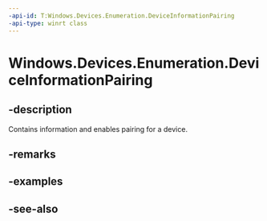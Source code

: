 ----api-id: T:Windows.Devices.Enumeration.DeviceInformationPairing
-api-type: winrt class
---<!-- Class syntax.public class DeviceInformationPairing : Windows.Devices.Enumeration.IDeviceInformationPairing, Windows.Devices.Enumeration.IDeviceInformationPairing2--># Windows.Devices.Enumeration.DeviceInformationPairing## -descriptionContains information and enables pairing for a device.## -remarks## -examples## -see-also